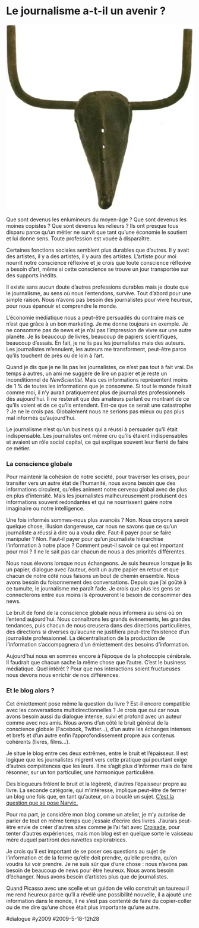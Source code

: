 # Le journalisme a-t-il un avenir ?

![](_i/picasso.webp)

Que sont devenus les enlumineurs du moyen-âge ? Que sont devenus les moines copistes ? Que sont devenus les relieurs ? Ils ont presque tous disparu parce qu’un métier ne survit que tant qu’une économie le soutient et lui donne sens. Toute profession est vouée à disparaître.

Certaines fonctions sociales semblent plus durables que d’autres. Il y avait des artistes, il y a des artistes, il y aura des artistes. L’artiste pour moi nourrit notre conscience réflexive et je crois que toute conscience réflexive a besoin d’art, même si cette conscience se trouve un jour transportée sur des supports inédits.

Il existe sans aucun doute d’autres professions durables mais je doute que le journalisme, au sens où nous l’entendons, survive. Tout d’abord pour une simple raison. Nous n’avons pas besoin des journalistes pour vivre heureux, pour nous épanouir et comprendre le monde.

L’économie médiatique nous a peut-être persuadés du contraire mais ce n’est que grâce à un bon marketing. Je me donne toujours en exemple. Je ne consomme pas de news et je n’ai pas l’impression de vivre sur une autre planète. Je lis beaucoup de livres, beaucoup de papiers scientifiques, beaucoup d’essais. En fait, je ne lis pas les journalistes mais des auteurs. Les journalistes m’ennuient, les auteurs me transforment, peut-être parce qu’ils touchent de près ou de loin à l’art.

Quand je dis que je ne lis pas les journalistes, ce n’est pas tout à fait vrai. De temps à autres, un ami me suggère de lire un papier et je reste un inconditionnel de *NewScientist*. Mais ces informations représentent moins de 1 % de toutes les informations que je consomme. Si tout le monde faisait comme moi, il n’y aurait pratiquement plus de journalistes professionnels dès aujourd’hui. Il ne resterait que des amateurs parlant ou montrant de ce qu’ils voient et de ce qu’ils entendent. Est-ce que ce serait une catastrophe ? Je ne le crois pas. Globalement nous ne serions pas mieux ou pas plus mal informés qu’aujourd’hui.

Le journalisme n’est qu’un business qui a réussi à persuader qu’il était indispensable. Les journalistes ont même cru qu’ils étaient indispensables et avaient un rôle social capital, ce qui explique souvent leur fierté de faire ce métier.

### La conscience globale

Pour maintenir la cohésion de notre société, pour traverser les crises, pour transiter vers un autre état de l’humanité, nous avons besoin que des informations circulent, qu’elles animent notre cerveau global avec de plus en plus d’intensité. Mais les journalistes malheureusement produisent des informations souvent redondantes et qui ne nourrissent guère notre imaginaire ou notre intelligence.

Une fois informés sommes-nous plus avancés ? Non. Nous croyons savoir quelque chose, illusion dangereuse, car nous ne savons que ce qu’un journaliste a réussi à dire ou a voulu dire. Faut-il payer pour se faire manipuler ? Non. Faut-il payer pour qu’un journaliste hiérarchise l’information à notre place ? Comment peut-il savoir ce qui est important pour moi ? Il ne le sait pas car chacun de nous a des priorités différentes.

Nous nous élevons lorsque nous échangeons. Je suis heureux lorsque je lis un papier, dialogue avec l’auteur, écrit un autre papier en retour et que chacun de notre côté nous faisons un bout de chemin ensemble. Nous avons besoin du foisonnement des conversations. Depuis que j’ai goûté à ce tumulte, le journalisme me paraît fade. Je crois que plus les gens se connecterons entre eux moins ils éprouveront le besoin de consommer des news.

Le bruit de fond de la conscience globale nous informera au sens où on l’entend aujourd’hui. Nous connaîtrons les grands évènements, les grandes tendances, puis chacun de nous creusera dans des directions particulières, des directions si diverses qu’aucune ne justifiera peut-être l’existence d’un journaliste professionnel. La décentralisation de la production de l’information s’accompagnera d’un émiettement des besoins d’information.

Aujourd’hui nous en sommes encore à l’époque de la photocopie cérébrale. Il faudrait que chacun sache la même chose que l’autre. C’est le business médiatique. Quel intérêt ? Pour que nos interactions soient fructueuses nous devons nous enrichir de nos différences.

### Et le blog alors ?

Cet émiettement pose même la question du livre ? Est-il encore compatible avec les conversations multidirectionnelles ? Je crois que oui car nous avons besoin aussi du dialogue intense, suivi et profond avec un auteur comme avec nos amis. Nous avons d’un côté le bruit général de la conscience globale (Facebook, Twitter…), d’un autre les échanges intenses et brefs et d’un autre enfin l’approfondissement propre aux contenus cohérents (livres, films…).

Je situe le blog entre ces deux extrêmes, entre le bruit et l’épaisseur. Il est logique que les journalistes migrent vers cette pratique qui pourtant exige d’autres compétences que les leurs. Il ne s’agit plus d’informer mais de faire résonner, sur un ton particulier, une harmonique particulière.

Des blogueurs frôlent le bruit et la légèreté, d’autres l’épaisseur propre au livre. La seconde catégorie, qui m’intéresse, implique peut-être de fermer un blog une fois que, en tant qu’auteur, on a bouclé un sujet. [C’est la question que se pose Narvic.](http://novovision.fr/?Avenir-du-journalisme-rompre-avec)

Pour ma part, je considère mon blog comme un atelier, je m’y autorise de parler de tout en même temps que j’essaie d’écrire des livres. J’aurais peut-être envie de créer d’autres sites comme je l’ai fait avec [Croisade](http://twiller.tcrouzet.com/), pour tenter d’autres expériences, mais mon blog est en quelque sorte le vaisseau mère duquel partiront des navettes exploratrices.

Je crois qu’il est important de se poser ces questions au sujet de l’information et de la forme qu’elle doit prendre, qu’elle prendra, qu’on voudra lui voir prendre. Je ne suis sûr que d’une chose : nous n’avons pas besoin de beaucoup de news pour être heureux. Nous avons besoin d’échanger. Nous avons besoin d’artistes plus que de journalistes.

Quand Picasso avec une scelle et un guidon de vélo construit un taureau il me rend heureux parce qu’il a révélé une possibilité nouvelle, il a ajouté une information dans le monde, il ne s’est pas contenté de faire du copier-coller ou de me dire qu’une chose était plus importante qu’une autre.

#dialogue #y2009 #2009-5-18-12h28
